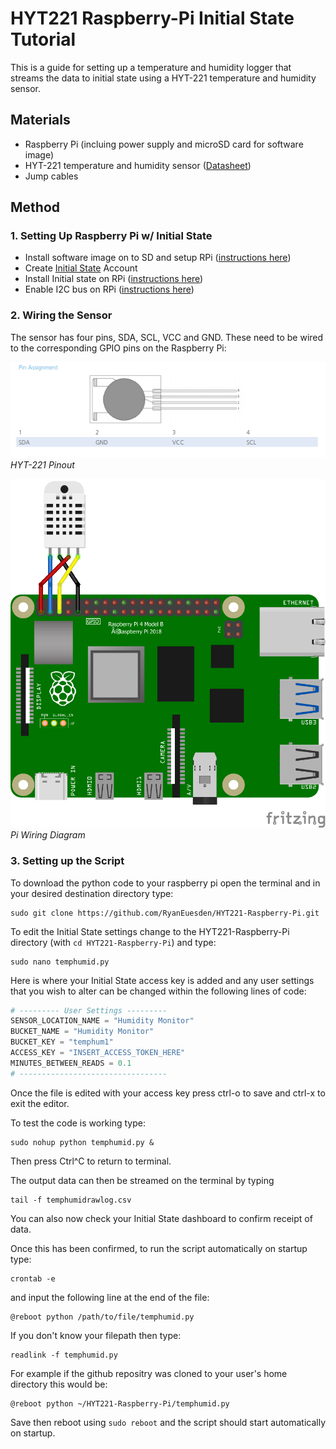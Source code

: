 # HYT221 Raspberry-Pi Initial State Tutorial
This is a guide for setting up a temperature and humidity logger that streams the data to initial state using a HYT-221 temperature and humidity sensor.
## Materials
* Raspberry Pi (incluing power supply and microSD card for software image)
* HYT-221 temperature and humidity sensor ([Datasheet](http://www.ist-ag-japan.com/brand2/pdf/HYT-221.pdf))
* Jump cables
## Method
### 1. Setting Up Raspberry Pi w/ Initial State
* Install software image on to SD and setup RPi ([instructions here](https://www.raspberrypi.org/documentation/installation/installing-images/README.md))
* Create [Initial State](https://www.initialstate.com/) Account 
* Install Initial state on RPi ([instructions here](https://www.initialstate.com/blog/raspberry-pi-data-logger/))
* Enable I2C bus on RPi ([instructions here](https://www.raspberrypi-spy.co.uk/2014/11/enabling-the-i2c-interface-on-the-raspberry-pi/#:~:text=Method%201%20%E2%80%93%20Using%20%E2%80%9CRaspi%2Dconfig%E2%80%9D%20on%20Command%20Line&text=Highlight%20the%20%E2%80%9CI2C%E2%80%9D%20option%20and,activate%20%E2%80%9C%E2%80%9D.&text=The%20Raspberry%20Pi%20will%20reboot%20and%20the%20interface%20will%20be%20enabled.))
### 2. Wiring the Sensor
The sensor has four pins, SDA, SCL, VCC and GND. These need to be wired to the corresponding GPIO pins on the Raspberry Pi:

<p>
  <kbd><img src="/Images/HYT-221Pins.png" alt="Pinout" width="600" /></kbd>
  <em>HYT-221 Pinout</em>
</p>

<p>
  <kbd><img src="/Images/piwiringdiagram.png" alt="RpiScheme" width="600" /></kbd>
  <em>Pi Wiring Diagram</em>
</p>



### 3. Setting up the Script

To download the python code to your raspberry pi open the terminal and in your desired destination directory type:
```
sudo git clone https://github.com/RyanEuesden/HYT221-Raspberry-Pi.git
```

To edit the Initial State settings change to the HYT221-Raspberry-Pi directory (with `cd HYT221-Raspberry-Pi`) and type:
```
sudo nano temphumid.py
```

Here is where your Initial State access key is added and any user settings that you wish to alter can be changed within the following lines of code:

```Python
# --------- User Settings ---------
SENSOR_LOCATION_NAME = "Humidity Monitor" 
BUCKET_NAME = "Humidity Monitor" 
BUCKET_KEY = "temphum1"
ACCESS_KEY = "INSERT_ACCESS_TOKEN_HERE"
MINUTES_BETWEEN_READS = 0.1
# ---------------------------------
```
Once the file is edited with your access key press ctrl-o to save and ctrl-x to exit the editor.

To test the code is working type:

```
sudo nohup python temphumid.py &
```

Then press Ctrl^C to return to terminal.


The output data can then be streamed on the terminal by typing

```
tail -f temphumidrawlog.csv
```

You can also now check your Initial State dashboard to confirm receipt of data.

Once this has been confirmed, to run the script automatically on startup type:

```
crontab -e
```
and input the following line at the end of the file:

```
@reboot python /path/to/file/temphumid.py
```
If you don't know your filepath then type:

```
readlink -f temphumid.py
```

For example if the github repositry was cloned to your user's home directory this would be:
```
@reboot python ~/HYT221-Raspberry-Pi/temphumid.py
```
Save then reboot using `sudo reboot` and the script should start automatically on startup.

